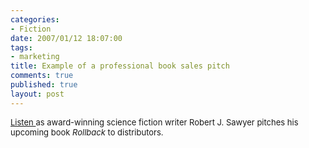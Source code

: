 ```yaml
--- 
categories: 
- Fiction
date: 2007/01/12 18:07:00
tags: 
- marketing
title: Example of a professional book sales pitch
comments: true
published: true
layout: post
---
```


<font size="2"><a href="http://sfwriter.com/2007/01/rollback-pitch-to-fenn-sales-force.html">Listen </a>as award-winning science fiction writer Robert J. Sawyer pitches his upcoming book <em>Rollback</em> to distributors.</font>
